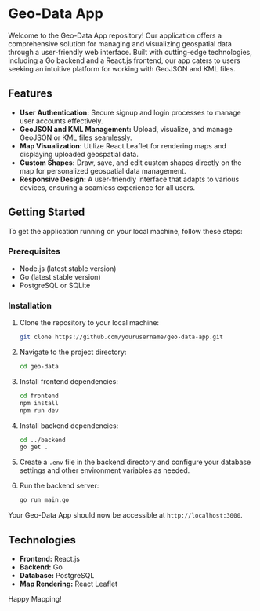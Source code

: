 # Geo-Data App

Welcome to the Geo-Data App repository! Our application offers a comprehensive solution for managing and visualizing geospatial data through a user-friendly web interface. Built with cutting-edge technologies, including a Go backend and a React.js frontend, our app caters to users seeking an intuitive platform for working with GeoJSON and KML files.

## Features

- **User Authentication:** Secure signup and login processes to manage user accounts effectively.
- **GeoJSON and KML Management:** Upload, visualize, and manage GeoJSON or KML files seamlessly.
- **Map Visualization:** Utilize React Leaflet for rendering maps and displaying uploaded geospatial data.
- **Custom Shapes:** Draw, save, and edit custom shapes directly on the map for personalized geospatial data management.
- **Responsive Design:** A user-friendly interface that adapts to various devices, ensuring a seamless experience for all users.

## Getting Started

To get the application running on your local machine, follow these steps:

### Prerequisites

- Node.js (latest stable version)
- Go (latest stable version)
- PostgreSQL or SQLite

### Installation

1. Clone the repository to your local machine:
    ```bash
    git clone https://github.com/yourusername/geo-data-app.git
    ```

2. Navigate to the project directory:
    ```bash
    cd geo-data
    ```

3. Install frontend dependencies:
    ```bash
    cd frontend
    npm install
    npm run dev
    ```

4. Install backend dependencies:
    ```bash
    cd ../backend
    go get .
    ```

5. Create a `.env` file in the backend directory and configure your database settings and other environment variables as needed.

6. Run the backend server:
    ```bash
    go run main.go
    ```

Your Geo-Data App should now be accessible at `http://localhost:3000`.

## Technologies

- **Frontend:** React.js
- **Backend:** Go
- **Database:** PostgreSQL
- **Map Rendering:** React Leaflet

Happy Mapping!
